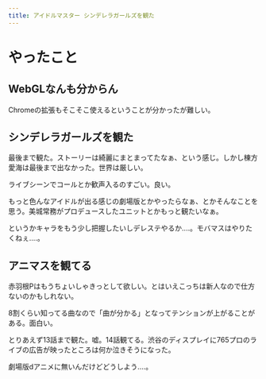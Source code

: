 ```yaml
---
title: アイドルマスター シンデレラガールズを観た
---
```


# やったこと

## WebGLなんも分からん

Chromeの拡張もそこそこ使えるということが分かったが難しい。

## シンデレラガールズを観た

最後まで観た。ストーリーは綺麗にまとまってたなぁ、という感じ。しかし棟方愛海は最後まで出なかった。世界は厳しい。

ライブシーンでコールとか歓声入るのすごい。良い。

もっと色んなアイドルが出る感じの劇場版とかやったらなぁ、とかそんなことを思う。美城常務がプロデュースしたユニットとかもっと観たいなぁ。

というかキャラをもう少し把握したいしデレステやるか‥‥。モバマスはやりたくねぇ‥‥。

## アニマスを観てる

赤羽根Pはもうちょいしゃきっとして欲しい。とはいえこっちは新人なので仕方ないのかもしれない。

8割くらい知ってる曲なので「曲が分かる」となってテンションが上がることがある。面白い。

とりあえず13話まで観た。嘘。14話観てる。渋谷のディスプレイに765プロのライブの広告が映ったところは何か泣きそうになった。

劇場版dアニメに無いんだけどどうしよう‥‥。
